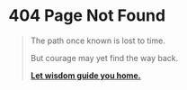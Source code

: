 # 404 Page Not Found

<blockquote class="404-poetic">
<p>The path once known is lost to time.</p>
<p>But courage may yet find the way back.</p>
<p><strong><a href="index.html">Let wisdom guide you home.</a></strong></p>
</blockquote>
